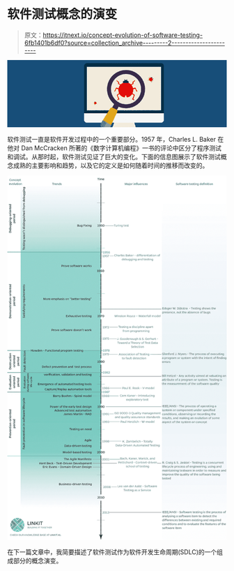 # 软件测试概念的演变

> 原文：<https://itnext.io/concept-evolution-of-software-testing-6fb1401b6df0?source=collection_archive---------2----------------------->

![](img/afa3ba2ba5ae9208bcaae7bb3e808232.png)

软件测试一直是软件开发过程中的一个重要部分。1957 年，Charles L. Baker 在他对 Dan McCracken 所著的《数字计算机编程》一书的评论中区分了程序测试和调试。从那时起，软件测试见证了巨大的变化。下面的信息图展示了软件测试概念成熟的主要影响和趋势，以及它的定义是如何随着时间的推移而改变的。

![](img/5b5f8fae845172e9e5c90e2c1dfe718a.png)

在下一篇文章中，我简要描述了软件测试作为软件开发生命周期(SDLC)的一个组成部分的概念演变。
